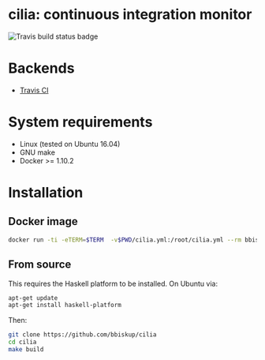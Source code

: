 # cilia: continuous integration monitor 

![Travis build status badge][travis-badge]

[travis-badge]: https://travis-ci.org/bbiskup/cilia.svg?branch=dev

# Backends

* [Travis CI](https://travis-ci.org/)

# System requirements

* Linux (tested on Ubuntu 16.04)
* GNU make
* Docker >= 1.10.2

# Installation

## Docker image

```bash
docker run -ti -eTERM=$TERM  -v$PWD/cilia.yml:/root/cilia.yml --rm bbiskup/cilia
```

## From source
This requires the Haskell platform to be installed. On Ubuntu via:

```bash
apt-get update
apt-get install haskell-platform
```

Then:

```bash
git clone https://github.com/bbiskup/cilia
cd cilia
make build
```

